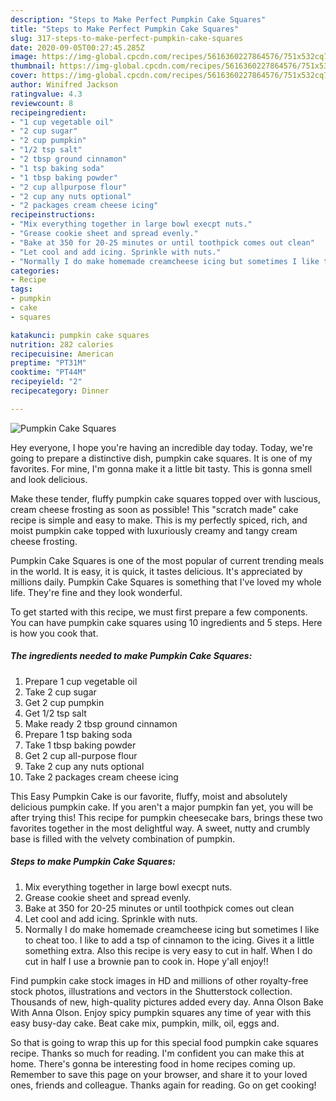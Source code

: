 ```yaml
---
description: "Steps to Make Perfect Pumpkin Cake Squares"
title: "Steps to Make Perfect Pumpkin Cake Squares"
slug: 317-steps-to-make-perfect-pumpkin-cake-squares
date: 2020-09-05T00:27:45.285Z
image: https://img-global.cpcdn.com/recipes/5616360227864576/751x532cq70/pumpkin-cake-squares-recipe-main-photo.jpg
thumbnail: https://img-global.cpcdn.com/recipes/5616360227864576/751x532cq70/pumpkin-cake-squares-recipe-main-photo.jpg
cover: https://img-global.cpcdn.com/recipes/5616360227864576/751x532cq70/pumpkin-cake-squares-recipe-main-photo.jpg
author: Winifred Jackson
ratingvalue: 4.3
reviewcount: 8
recipeingredient:
- "1 cup vegetable oil"
- "2 cup sugar"
- "2 cup pumpkin"
- "1/2 tsp salt"
- "2 tbsp ground cinnamon"
- "1 tsp baking soda"
- "1 tbsp baking powder"
- "2 cup allpurpose flour"
- "2 cup any nuts optional"
- "2 packages cream cheese icing"
recipeinstructions:
- "Mix everything together in large bowl execpt nuts."
- "Grease cookie sheet and spread evenly."
- "Bake at 350 for 20-25 minutes or until toothpick comes out clean"
- "Let cool and add icing. Sprinkle with nuts."
- "Normally I do make homemade creamcheese icing but sometimes I like to cheat too. I like to add a tsp of cinnamon to the icing. Gives it a little something extra. Also this recipe is very easy to cut in half. When I do cut in half I use a brownie pan to cook in. Hope y&#39;all enjoy!!"
categories:
- Recipe
tags:
- pumpkin
- cake
- squares

katakunci: pumpkin cake squares 
nutrition: 282 calories
recipecuisine: American
preptime: "PT31M"
cooktime: "PT44M"
recipeyield: "2"
recipecategory: Dinner

---
```



![Pumpkin Cake Squares](https://img-global.cpcdn.com/recipes/5616360227864576/751x532cq70/pumpkin-cake-squares-recipe-main-photo.jpg)

Hey everyone, I hope you're having an incredible day today. Today, we're going to prepare a distinctive dish, pumpkin cake squares. It is one of my favorites. For mine, I'm gonna make it a little bit tasty. This is gonna smell and look delicious.

Make these tender, fluffy pumpkin cake squares topped over with luscious, cream cheese frosting as soon as possible! This &#34;scratch made&#34; cake recipe is simple and easy to make. This is my perfectly spiced, rich, and moist pumpkin cake topped with luxuriously creamy and tangy cream cheese frosting.

Pumpkin Cake Squares is one of the most popular of current trending meals in the world. It is easy, it is quick, it tastes delicious. It's appreciated by millions daily. Pumpkin Cake Squares is something that I've loved my whole life. They're fine and they look wonderful.


To get started with this recipe, we must first prepare a few components. You can have pumpkin cake squares using 10 ingredients and 5 steps. Here is how you cook that.

<!--inarticleads1-->

##### The ingredients needed to make Pumpkin Cake Squares:

1. Prepare 1 cup vegetable oil
1. Take 2 cup sugar
1. Get 2 cup pumpkin
1. Get 1/2 tsp salt
1. Make ready 2 tbsp ground cinnamon
1. Prepare 1 tsp baking soda
1. Take 1 tbsp baking powder
1. Get 2 cup all-purpose flour
1. Take 2 cup any nuts optional
1. Take 2 packages cream cheese icing


This Easy Pumpkin Cake is our favorite, fluffy, moist and absolutely delicious pumpkin cake. If you aren&#39;t a major pumpkin fan yet, you will be after trying this! This recipe for pumpkin cheesecake bars, brings these two favorites together in the most delightful way. A sweet, nutty and crumbly base is filled with the velvety combination of pumpkin. 

<!--inarticleads2-->

##### Steps to make Pumpkin Cake Squares:

1. Mix everything together in large bowl execpt nuts.
1. Grease cookie sheet and spread evenly.
1. Bake at 350 for 20-25 minutes or until toothpick comes out clean
1. Let cool and add icing. Sprinkle with nuts.
1. Normally I do make homemade creamcheese icing but sometimes I like to cheat too. I like to add a tsp of cinnamon to the icing. Gives it a little something extra. Also this recipe is very easy to cut in half. When I do cut in half I use a brownie pan to cook in. Hope y&#39;all enjoy!!


Find pumpkin cake stock images in HD and millions of other royalty-free stock photos, illustrations and vectors in the Shutterstock collection. Thousands of new, high-quality pictures added every day. Anna Olson Bake With Anna Olson. Enjoy spicy pumpkin squares any time of year with this easy busy-day cake. Beat cake mix, pumpkin, milk, oil, eggs and. 

So that is going to wrap this up for this special food pumpkin cake squares recipe. Thanks so much for reading. I'm confident you can make this at home. There's gonna be interesting food in home recipes coming up. Remember to save this page on your browser, and share it to your loved ones, friends and colleague. Thanks again for reading. Go on get cooking!
